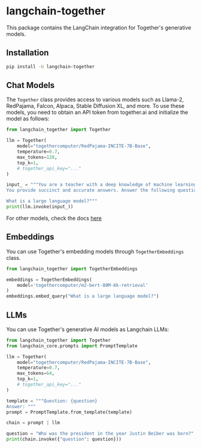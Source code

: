 # langchain-together

This package contains the LangChain integration for Together's generative models.

## Installation

```sh
pip install -U langchain-together
```

## Chat Models

The `Together` class provides access to various models such as Llama-2, RedPajama, Falcon, Alpaca, Stable Diffusion XL, and more. To use these models, you need to obtain an API token from together.ai and initialize the model as follows:

```py
from langchain_together import Together

llm = Together(
    model="togethercomputer/RedPajama-INCITE-7B-Base",
    temperature=0.7,
    max_tokens=128,
    top_k=1,
    # together_api_key="..."
)

input_ = """You are a teacher with a deep knowledge of machine learning and AI.
You provide succinct and accurate answers. Answer the following question:

What is a large language model?"""
print(llm.invoke(input_))
```

For other models, check the docs [here](https://docs.together.ai/docs/inference-models)

## Embeddings

You can use Together's embedding models through `TogetherEmbeddings` class.

```py
from langchain_together import TogetherEmbeddings

embeddings = TogetherEmbeddings(
    model='togethercomputer/m2-bert-80M-8k-retrieval'
)
embeddings.embed_query("What is a large language model?")
```

## LLMs

You can use Together's generative AI models as Langchain LLMs:

```py
from langchain_together import Together
from langchain_core.prompts import PromptTemplate

llm = Together(
    model="togethercomputer/RedPajama-INCITE-7B-Base",
    temperature=0.7,
    max_tokens=64,
    top_k=1,
    # together_api_key="..."
)

template = """Question: {question}
Answer: """
prompt = PromptTemplate.from_template(template)

chain = prompt | llm

question = "Who was the president in the year Justin Beiber was born?"
print(chain.invoke({"question": question}))
```

